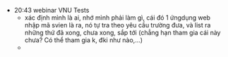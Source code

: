 - 20:43 webinar VNU Tests
	- xác định mình là ai, nhớ mình phải làm gì, cái đó 1 ứngdụng web nhập mã svien là ra, nó tự tra theo yêu cầu trường đưa, và list ra những thứ đã xong, chưa xong, sắp tới (chẳng hạn tham gia cái này chưa? Có thể tham gia k, đki như nào,...)
	-